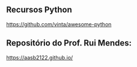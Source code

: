
## Recursos Python
https://github.com/vinta/awesome-python

## Repositório do Prof. Rui Mendes:
https://aasb2122.github.io/

